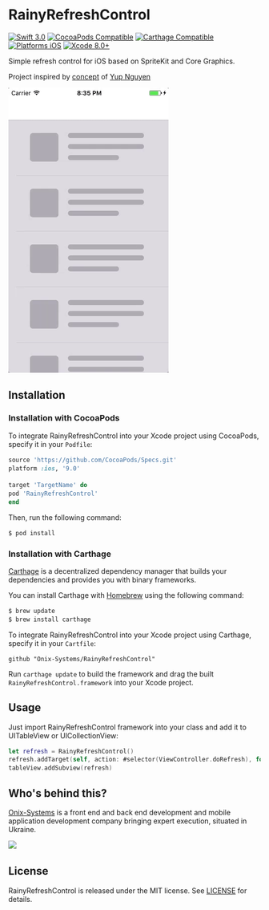 # RainyRefreshControl

[![Swift 3.0](https://img.shields.io/badge/Swift-3.0-orange.svg?style=flat)](https://developer.apple.com/swift/)
[![CocoaPods Compatible](https://img.shields.io/cocoapods/v/RainyRefreshControl.svg)](https://img.shields.io/cocoapods/v/RainyRefreshControl.svg)
[![Carthage Compatible](https://img.shields.io/badge/Carthage-compatible-4BC51D.svg?style=flat)](https://github.com/Carthage/Carthage)
[![Platforms iOS](https://img.shields.io/badge/Platforms-iOS-lightgray.svg?style=flat)](https://developer.apple.com/swift/)
[![Xcode 8.0+](https://img.shields.io/badge/Xcode-8.0+-blue.svg?style=flat)](https://developer.apple.com/swift/)

Simple refresh control for iOS based on SpriteKit and Core Graphics.

Project inspired by [concept](https://dribbble.com/shots/2242263--1-Pull-to-refresh-Freebie-Weather-Concept) of [Yup Nguyen](https://dribbble.com/yupnguyen)

![capture_umbrella_refresh](gif/umbrella_refresh.gif "capture_umbrella_refresh")

## Installation

### Installation with CocoaPods

To integrate RainyRefreshControl into your Xcode project using CocoaPods, specify it in your `Podfile`:

```ruby
source 'https://github.com/CocoaPods/Specs.git'
platform :ios, '9.0'

target 'TargetName' do
pod 'RainyRefreshControl'
end
```

Then, run the following command:

```bash
$ pod install
```

### Installation with Carthage

[Carthage](https://github.com/Carthage/Carthage) is a decentralized dependency manager that builds your dependencies and provides you with binary frameworks.

You can install Carthage with [Homebrew](http://brew.sh/) using the following command:

```bash
$ brew update
$ brew install carthage
```

To integrate RainyRefreshControl into your Xcode project using Carthage, specify it in your `Cartfile`:

```ogdl
github "Onix-Systems/RainyRefreshControl"
```

Run `carthage update` to build the framework and drag the built `RainyRefreshControl.framework` into your Xcode project.

## Usage

Just import RainyRefreshControl framework into your class and add it to UITableView or UICollectionView:

```swift
let refresh = RainyRefreshControl()
refresh.addTarget(self, action: #selector(ViewController.doRefresh), for: .valueChanged)
tableView.addSubview(refresh)

```

## Who's behind this?

[Onix-Systems](https://onix-systems.com) is a front end and back end development and mobile application development company bringing expert execution, situated in Ukraine.

[<img src="https://onix-systems.com/img/static/onix-logo.svg" width="340" />](https://onix-systems.com)

## License

RainyRefreshControl is released under the MIT license. See [LICENSE](LICENSE) for details.
